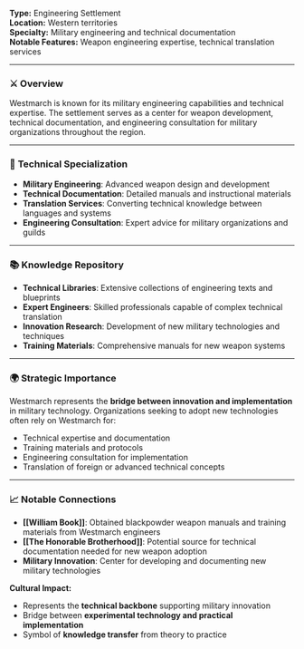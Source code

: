 **Type:** Engineering Settlement  
**Location:** Western territories  
**Specialty:** Military engineering and technical documentation  
**Notable Features:** Weapon engineering expertise, technical translation services

---

### ⚔️ **Overview**

Westmarch is known for its military engineering capabilities and technical expertise. The settlement serves as a center for weapon development, technical documentation, and engineering consultation for military organizations throughout the region.

---

### 🔧 **Technical Specialization**

- **Military Engineering**: Advanced weapon design and development
- **Technical Documentation**: Detailed manuals and instructional materials
- **Translation Services**: Converting technical knowledge between languages and systems
- **Engineering Consultation**: Expert advice for military organizations and guilds

---

### 📚 **Knowledge Repository**

- **Technical Libraries**: Extensive collections of engineering texts and blueprints
- **Expert Engineers**: Skilled professionals capable of complex technical translation
- **Innovation Research**: Development of new military technologies and techniques
- **Training Materials**: Comprehensive manuals for new weapon systems

---

### 🌍 **Strategic Importance**

Westmarch represents the **bridge between innovation and implementation** in military technology. Organizations seeking to adopt new technologies often rely on Westmarch for:
- Technical expertise and documentation
- Training materials and protocols
- Engineering consultation for implementation
- Translation of foreign or advanced technical concepts

---

### 📈 **Notable Connections**

- **[[William Book]]**: Obtained blackpowder weapon manuals and training materials from Westmarch engineers
- **[[The Honorable Brotherhood]]**: Potential source for technical documentation needed for new weapon adoption
- **Military Innovation**: Center for developing and documenting new military technologies

**Cultural Impact:**
- Represents the **technical backbone** supporting military innovation
- Bridge between **experimental technology and practical implementation**
- Symbol of **knowledge transfer** from theory to practice
